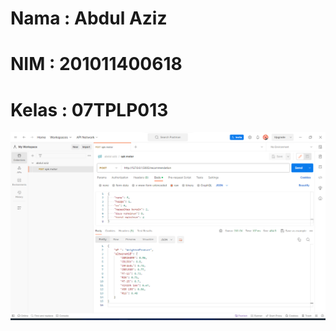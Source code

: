 # Nama : Abdul Aziz
# NIM : 201011400618
# Kelas : 07TPLP013

<img src='spk_web_Abdul Aziz/screenshot spk.png' alt='screenshot spk'/>
